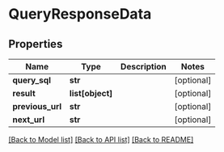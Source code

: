 # QueryResponseData

## Properties
Name | Type | Description | Notes
------------ | ------------- | ------------- | -------------
**query_sql** | **str** |  | [optional] 
**result** | **list[object]** |  | [optional] 
**previous_url** | **str** |  | [optional] 
**next_url** | **str** |  | [optional] 

[[Back to Model list]](../README.md#documentation-for-models) [[Back to API list]](../README.md#documentation-for-api-endpoints) [[Back to README]](../README.md)


